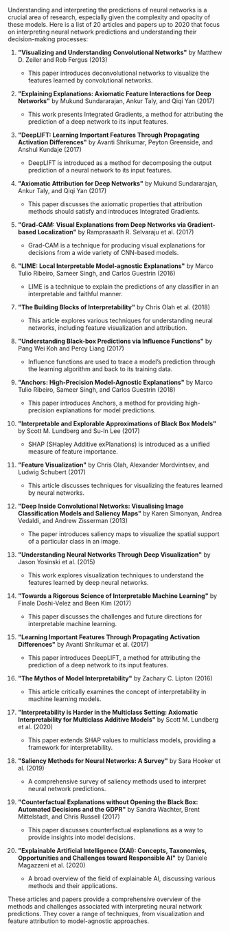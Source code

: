 Understanding and interpreting the predictions of neural networks is a crucial area of research, especially given the complexity and opacity of these models. Here is a list of 20 articles and papers up to 2020 that focus on interpreting neural network predictions and understanding their decision-making processes:

1. **"Visualizing and Understanding Convolutional Networks"** by Matthew D. Zeiler and Rob Fergus (2013)
   - This paper introduces deconvolutional networks to visualize the features learned by convolutional networks.

2. **"Explaining Explanations: Axiomatic Feature Interactions for Deep Networks"** by Mukund Sundararajan, Ankur Taly, and Qiqi Yan (2017)
   - This work presents Integrated Gradients, a method for attributing the prediction of a deep network to its input features.

3. **"DeepLIFT: Learning Important Features Through Propagating Activation Differences"** by Avanti Shrikumar, Peyton Greenside, and Anshul Kundaje (2017)
   - DeepLIFT is introduced as a method for decomposing the output prediction of a neural network to its input features.

4. **"Axiomatic Attribution for Deep Networks"** by Mukund Sundararajan, Ankur Taly, and Qiqi Yan (2017)
   - This paper discusses the axiomatic properties that attribution methods should satisfy and introduces Integrated Gradients.

5. **"Grad-CAM: Visual Explanations from Deep Networks via Gradient-based Localization"** by Ramprasaath R. Selvaraju et al. (2017)
   - Grad-CAM is a technique for producing visual explanations for decisions from a wide variety of CNN-based models.

6. **"LIME: Local Interpretable Model-agnostic Explanations"** by Marco Tulio Ribeiro, Sameer Singh, and Carlos Guestrin (2016)
   - LIME is a technique to explain the predictions of any classifier in an interpretable and faithful manner.

7. **"The Building Blocks of Interpretability"** by Chris Olah et al. (2018)
   - This article explores various techniques for understanding neural networks, including feature visualization and attribution.

8. **"Understanding Black-box Predictions via Influence Functions"** by Pang Wei Koh and Percy Liang (2017)
   - Influence functions are used to trace a model’s prediction through the learning algorithm and back to its training data.

9. **"Anchors: High-Precision Model-Agnostic Explanations"** by Marco Tulio Ribeiro, Sameer Singh, and Carlos Guestrin (2018)
   - This paper introduces Anchors, a method for providing high-precision explanations for model predictions.

10. **"Interpretable and Explorable Approximations of Black Box Models"** by Scott M. Lundberg and Su-In Lee (2017)
    - SHAP (SHapley Additive exPlanations) is introduced as a unified measure of feature importance.

11. **"Feature Visualization"** by Chris Olah, Alexander Mordvintsev, and Ludwig Schubert (2017)
    - This article discusses techniques for visualizing the features learned by neural networks.

12. **"Deep Inside Convolutional Networks: Visualising Image Classification Models and Saliency Maps"** by Karen Simonyan, Andrea Vedaldi, and Andrew Zisserman (2013)
    - The paper introduces saliency maps to visualize the spatial support of a particular class in an image.

13. **"Understanding Neural Networks Through Deep Visualization"** by Jason Yosinski et al. (2015)
    - This work explores visualization techniques to understand the features learned by deep neural networks.

14. **"Towards a Rigorous Science of Interpretable Machine Learning"** by Finale Doshi-Velez and Been Kim (2017)
    - This paper discusses the challenges and future directions for interpretable machine learning.

15. **"Learning Important Features Through Propagating Activation Differences"** by Avanti Shrikumar et al. (2017)
    - This paper introduces DeepLIFT, a method for attributing the prediction of a deep network to its input features.

16. **"The Mythos of Model Interpretability"** by Zachary C. Lipton (2016)
    - This article critically examines the concept of interpretability in machine learning models.

17. **"Interpretability is Harder in the Multiclass Setting: Axiomatic Interpretability for Multiclass Additive Models"** by Scott M. Lundberg et al. (2020)
    - This paper extends SHAP values to multiclass models, providing a framework for interpretability.

18. **"Saliency Methods for Neural Networks: A Survey"** by Sara Hooker et al. (2019)
    - A comprehensive survey of saliency methods used to interpret neural network predictions.

19. **"Counterfactual Explanations without Opening the Black Box: Automated Decisions and the GDPR"** by Sandra Wachter, Brent Mittelstadt, and Chris Russell (2017)
    - This paper discusses counterfactual explanations as a way to provide insights into model decisions.

20. **"Explainable Artificial Intelligence (XAI): Concepts, Taxonomies, Opportunities and Challenges toward Responsible AI"** by Daniele Magazzeni et al. (2020)
    - A broad overview of the field of explainable AI, discussing various methods and their applications.

These articles and papers provide a comprehensive overview of the methods and challenges associated with interpreting neural network predictions. They cover a range of techniques, from visualization and feature attribution to model-agnostic approaches.